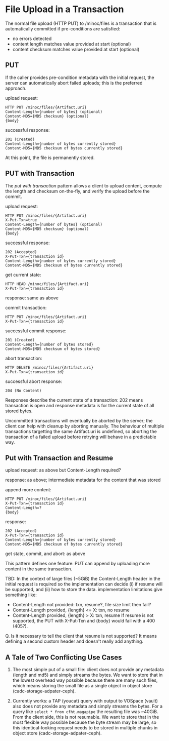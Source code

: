 # File Upload in a Transaction

The normal file upload (HTTP PUT) to /minoc/files is a transaction that is automatically
committed if pre-conditions are satisfied:
* no errors detected
* content length matches value provided at start (optional)
* content checksum matches value provided at start (optional)

## PUT

If the caller provides pre-condition metadata with the initial request, the server can 
automatically abort failed uploads; this is the preferred approach. 

upload request:
```
HTTP PUT /minoc/files/{Artifact.uri}
Content-Length={number of bytes} (optional)
Content-MD5={MD5 checksum} (optional)
{body}
```
successful response:
```
201 (Created)
Content-Length={number of bytes currently stored}
Content-MD5={MD5 checksum of bytes currently stored}
```
At this point, the file is permanently stored. 

## PUT with Transaction

The *put with transaction* pattern allows a client to upload content, compute the length and 
checksum on-the-fly, and verify the upload before the commit. 

upload request:
```
HTTP PUT /minoc/files/{Artifact.uri}
X-Put-Txn=true
Content-Length={number of bytes} (optional)
Content-MD5={MD5 checksum} (optional)
{body}
```
successful response:
```
202 (Accepted)
X-Put-Txn={transaction id}
Content-Length={number of bytes currently stored}
Content-MD5={MD5 checksum of bytes currently stored}
```

get current state:
```
HTTP HEAD /minoc/files/{Artifact.uri}
X-Put-Txn={transaction id}
```
response: same as above

commit transaction:
```
HTTP PUT /minoc/files/{Artifact.uri}
X-Put-Txn={transaction id}
```
successful commit response:
```
201 (Created)
Content-Length={number of bytes stored}
Content-MD5={MD5 checksum of bytes stored}
```

abort transaction:
```
HTTP DELETE /minoc/files/{Artifact.uri}
X-Put-Txn={transaction id}
```
successful abort response:
```
204 (No Content)
```

Responses describe the current state of a transaction: 202 means transaction is open 
and response metadata is for the current state of all stored bytes.

Uncommitted transactions will eventually be aborted by the server; the client can 
help with cleanup by aborting manually. The behaviour of multiple transactions 
targetting the same Artifact.uri is undefined, so aborting the transaction of a failed upload
before retrying will behave in a predictable way.

## Put with Transaction and Resume

upload request: as above but Content-Length required?

response: as above; intermediate metadata for the content that was stored

append more content:
```
HTTP PUT /minoc/files/{Artifact.uri}
X-Put-Txn={transaction id}
Content-Length=?
{body}
```

response:
```
202 (Accepted)
X-Put-Txn={transaction id}
Content-Length={number of bytes currently stored}
Content-MD5={MD5 checksum of bytes currently stored}
```

get state, commit, and abort: as above

This pattern defines one feature: PUT can append by uploading more content in the same transaction.

TBD: In the context of large files (~5GiB) the Content-Length header in the initial request 
is required so the implementation can decide (i) if resume will be supported, and (ii) how to
store the data. implementation limitations give something like:
* Content-Length not provided: txn, resume?, file size limit then fail?
* Content-Length provided, {length} <= X: txn, no resume
* Content-Length provided, {length} > X: txn, resume
If resume is not supported, the PUT with X-Put-Txn and {body} would fail with a 400 (405?).

Q. Is it necessary to tell the client that resume is not supported? It means defining a second custom
header and doesn't really add anything.

## A Tale of Two Conflicting Use Cases

1. The most simple put of a small file: client does not provide any metadata (length and md5)
and simply streams the bytes. We want to store that in the lowest overhead way possible because there are 
many such files, which means storing the small file as a single object in object store (cadc-storage-adpater-ceph).

2. Currently works: a TAP (youcat) query with output to VOSpace (vault) also does not provide any metadata and simply
streams the bytes. For a query like `select * from cfht.magapipe` the resulting file was ~40GiB. From the client side, 
this is not resumable. We want to store that in the most flexible way possible because the byte stream may be large, 
so this identical-looking request needs to be stored in multiple chunks in object store (cadc-storage-adpater-ceph).

